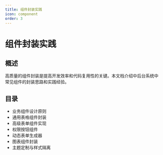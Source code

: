 ```yaml
---
title: 组件封装实践
icon: component
order: 3
---
```


# 组件封装实践

## 概述
高质量的组件封装是提高开发效率和代码复用性的关键。本文档介绍中后台系统中常见组件的封装思路和实践经验。

## 目录
- 业务组件设计原则
- 通用表格组件封装
- 高级表单组件实现
- 权限按钮组件
- 动态表单生成器
- 图表组件封装
- 主题定制与样式隔离
